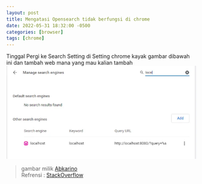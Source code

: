 ```yaml
---
layout: post
title: Mengatasi Opensearch tidak berfungsi di chrome
date: 2022-05-31 18:32:00 -0500
categories: [browser]
tags: [chrome]
---
```



Tinggal Pergi ke Search Setting di Setting chrome kayak gambar dibawah ini dan tambah web mana yang mau kalian tambah
![image info](/gambar/opensearch.webp)
> gambar milik [Abkarino](https://stackoverflow.com/users/3399564/abkarino)
<br>Refrensi : [StackOverflow](https://stackoverflow.com/a/65812142/15596956)
